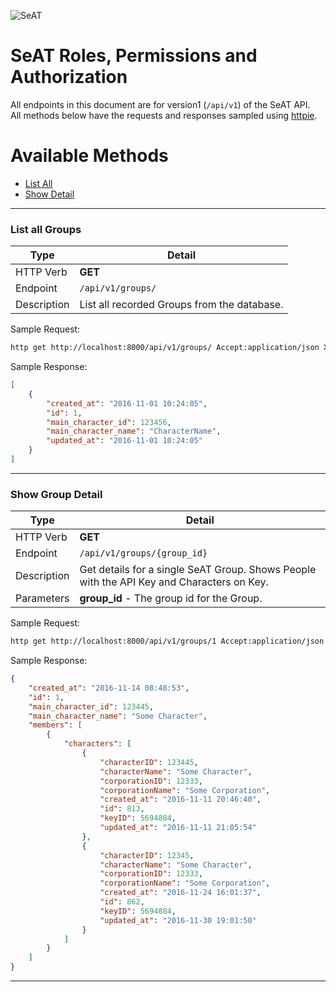 ![SeAT](http://i.imgur.com/aPPOxSK.png)

# SeAT Roles, Permissions and Authorization

All endpoints in this document are for version1 (`/api/v1`) of the SeAT API.  
All methods below have the requests and responses sampled using [httpie](https://github.com/jkbrzt/httpie).

# Available Methods
* [List All](#list-all-groups)
* [Show Detail](#show-group-detail)

***

### List all Groups

| Type          | Detail  |
| ------------- |--------|
| HTTP Verb     | **GET** |
| Endpoint      | `/api/v1/groups/` |
| Description   | List all recorded Groups from the database. |

Sample Request:
```bash
http get http://localhost:8000/api/v1/groups/ Accept:application/json X-Token:123456
```

Sample Response:
```json
[
    {
        "created_at": "2016-11-01 10:24:05",
        "id": 1,
        "main_character_id": 123456,
        "main_character_name": "CharacterName",
        "updated_at": "2016-11-01 10:24:05"
    }
]
```

***

### Show Group Detail

| Type          | Detail  |
| ------------- |--------|
| HTTP Verb     | **GET** |
| Endpoint      | `/api/v1/groups/{group_id}` |
| Description   | Get details for a single SeAT Group. Shows People with the API Key and Characters on Key. |
| Parameters    |  **group_id** - The group id for the Group. |

Sample Request:
```bash
http get http://localhost:8000/api/v1/groups/1 Accept:application/json X-Token:123456
```

Sample Response:
```json
{
    "created_at": "2016-11-14 08:48:53",
    "id": 1,
    "main_character_id": 123445,
    "main_character_name": "Some Character",
    "members": [
        {
            "characters": [
                {
                    "characterID": 123445,
                    "characterName": "Some Character",
                    "corporationID": 12333,
                    "corporationName": "Some Corporation",
                    "created_at": "2016-11-11 20:46:40",
                    "id": 813,
                    "keyID": 5694884,
                    "updated_at": "2016-11-11 21:05:54"
                },
                {
                    "characterID": 12345,
                    "characterName": "Some Character",
                    "corporationID": 12333,
                    "corporationName": "Some Corporation",
                    "created_at": "2016-11-24 16:01:37",
                    "id": 862,
                    "keyID": 5694884,
                    "updated_at": "2016-11-30 19:01:50"
                }
            ]
        }
    ]
}
```

***
